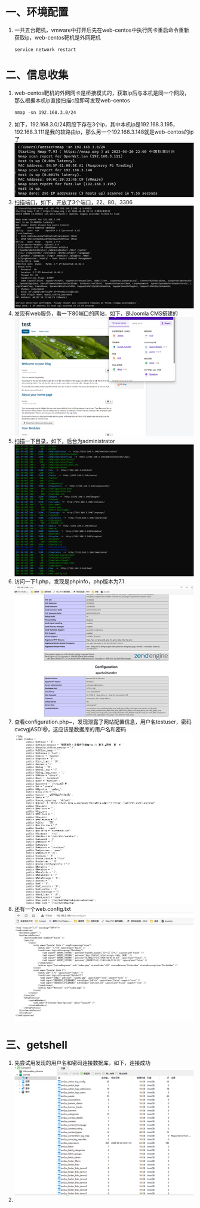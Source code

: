 # 一、环境配置
1. 一共五台靶机，vmware中打开后先在web-centos中执行网卡重启命令重新获取ip，web-centos靶机是外网靶机
	``` shell
	service network restart
	```
# 二、信息收集
1. web-centos靶机的外网网卡是桥接模式的，获取ip后与本机是同一个网段，那么根据本机ip直接扫描c段即可发现web-centos
	``` shell
	nmap -sn 192.168.3.0/24
	```
2. 如下，192.168.3.0/24网段下存在3个ip，其中本机ip是192.168.3.195，192.168.3.111是我的软路由ip，那么另一个192.168.3.148就是web-centos的ip了
	![1.png](./img/ATT&CK/ATT&CK3/1.png)
3. 扫描端口，如下，开放了3个端口，22、80、3306
	![2.png](./img/ATT&CK/ATT&CK3/2.png)
4. 发现有web服务，看一下80端口的网站，如下，是Joomla CMS搭建的
	![3.png](./img/ATT&CK/ATT&CK3/3.png)
5. 扫描一下目录，如下，后台为administrator
	![4.png](./img/ATT&CK/ATT&CK3/4.png)
6. 访问一下1.php，发现是phpinfo，php版本为7.1
	![5.png](./img/ATT&CK/ATT&CK3/5.png)
7. 查看configuration.php~，发现泄露了网站配置信息，用户名testuser，密码cvcvgjASD!@，这应该是数据库的用户名和密码
	![6.png](./img/ATT&CK/ATT&CK3/6.png)
8. 还有一个web.config.txt
	![7.png](./img/ATT&CK/ATT&CK3/7.png)
# 三、getshell
1. 先尝试用发现的用户名和密码连接数据库，如下，连接成功
	![8.png](./img/ATT&CK/ATT&CK3/8.png)
2. 